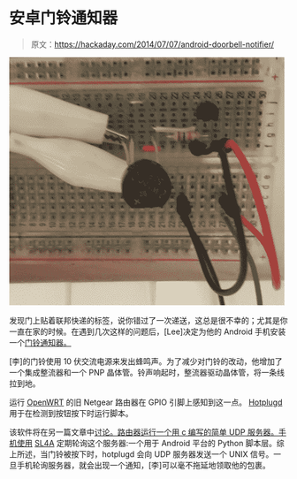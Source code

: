 # 安卓门铃通知器

> 原文：<https://hackaday.com/2014/07/07/android-doorbell-notifier/>

[![Breadboarded circuit to detect when doorbell rings](img/8acaef141bbe1f258548668a07f68e29.png)](http://hackaday.com/2014/07/07/android-doorbell-notifier/doorbel/)

发现门上贴着联邦快递的标签，说你错过了一次递送，这总是很不幸的；尤其是你一直在家的时候。在遇到几次这样的问题后，[Lee]决定为他的 Android 手机安装一个[门铃通知器。](http://www.sodnpoo.com/posts.xml/simple_ac_doorbell_to_gpio_interface.xml)

[李]的门铃使用 10 伏交流电源来发出蜂鸣声。为了减少对门铃的改动，他增加了一个集成整流器和一个 PNP 晶体管。铃声响起时，整流器驱动晶体管，将一条线拉到地。

运行 [OpenWRT](https://openwrt.org/) 的旧 Netgear 路由器在 GPIO 引脚上感知到这一点。 [Hotplugd](http://wiki.openwrt.org/doc/techref/hotplug) 用于在检测到按钮按下时运行脚本。

该软件将在另一篇文章中[讨论。路由器运行一个用 c 编写的简单 UDP 服务器。手机使用](http://www.sodnpoo.com/posts.xml/doorbell_to_real_time_android_alert.xml) [SL4A](https://code.google.com/p/android-scripting/) 定期轮询这个服务器:一个用于 Android 平台的 Python 脚本层。综上所述，当门铃被按下时，hotplugd 会向 UDP 服务器发送一个 UNIX 信号。一旦手机轮询服务器，就会出现一个通知，[李]可以毫不拖延地领取他的包裹。